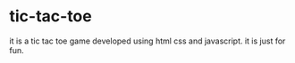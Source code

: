 # tic-tac-toe
it is a tic tac toe game developed using html css and javascript. it is just for fun.

